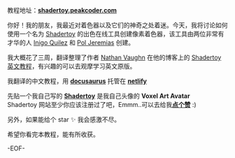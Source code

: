 教程地址：[**shadertoy.peakcoder.com**](https://shadertoy.peakcoder.com)

你好！我的朋友，我最近对着色器以及它们的神奇之处着迷。今天，我将讨论如何使用一个名为 [Shadertoy](https://www.shadertoy.com/) 的出色在线工具创建像素着色器，该工具由两位非常有才华的人 [Inigo Quilez](https://www.iquilezles.org/) 和 [Pol Jeremias](http://www.poljeremias.com/) 创建。

我大概花了三周，翻译整理了作者 [Nathan Vaughn](https://inspirnathan.com/about) 在他的博客上的 [Shadertoy 英文教程](https://inspirnathan.com/posts/47-shadertoy-tutorial-part-1)，有兴趣的可以去观摩学习英文原版。

我翻译的中文教程，用 [**docusaurus**](https://github.com/facebook/docusaurus) 托管在 [**netlify**](https://app.netlify.com/)     

先贴一个我自己写的 [**Shadertoy**](https://www.shadertoy.com/view/XX3cDr) 是我自己头像的 **Voxel Art Avatar**      
Shadertoy 网站至少你应该注册过了吧，Emmm..可以去给我[**点个赞**](https://www.shadertoy.com/view/XX3cDr) :)


另外，如果能给个 star ✨ 我会感激不尽。

希望你看完本教程，能有所收获。

-EOF-
